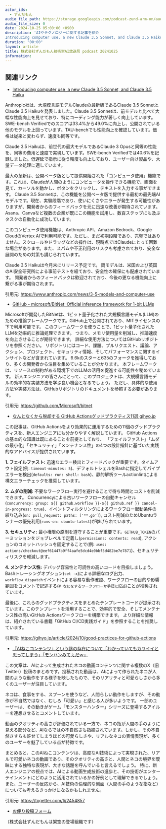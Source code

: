 ```yaml
---
actor_ids:
  - ずんだもん
audio_file_path: https://storage.googleapis.com/podcast-zund-arm-on/audio/株式会社ずんだもん技術室AI放送局_podcast_20241025.mp3
audio_file_size: 0
date: 2024-10-25 05:00:00 +0900
description: 'AIやテクノロジーに関する記事を紹介  
Introducing computer use, a new Claude 3.5 Sonnet, and Claude 3.5 Haiku、GitHub - microsoft/BitNet: Official inference framework for 1-bit LLMs、なんとなくから脱却する GitHub Actionsグッドプラクティス11選  gihyo.jp、『AIねこコンテンツ』という謎の存在について「わかっていてもカワイイと思ってしまう」「モンハンみてぇだｗ」'
duration: "00:00"
layout: article
title: 株式会社ずんだもん技術室AI放送局 podcast 20241025
information: 
---
```


## 関連リンク


- [Introducing computer use, a new Claude 3.5 Sonnet, and Claude 3.5 Haiku](https://www.anthropic.com/news/3-5-models-and-computer-use)  



Anthropic社は、大規模言語モデルClaudeの最新版であるClaude 3.5 SonnetとClaude 3.5 Haikuを発表しました。Claude 3.5 Sonnetは、前モデルと比べて大幅な性能向上を見せており、特にコーディング能力が著しく向上しています。SWE-bench Verifiedでのスコアは33.4%から49.0%に向上し、公開されている他のモデルを上回っています。TAU-benchでも性能向上を確認しています。価格は従来と変わらず、速度も同等です。

Claude 3.5 Haikuは、前世代の最大モデルであるClaude 3 Opusと同等の性能を、同等の費用と速度で実現しています。SWE-bench Verifiedでは40.6%を記録しました。低遅延で指示に従う精度も向上しており、ユーザー向け製品や、大量データ処理に適しています。

最大の革新は、公開ベータ版として提供開始された「コンピュータ使用」機能です。これは、Claudeが人間のようにコンピュータを操作できる機能で、画面を見て、カーソルを動かし、ボタンをクリックし、テキストを入力する事ができます。  Claude 3.5 Sonnetは、この機能を公開ベータ版で提供する最初の最先端AIモデルです。現在、実験段階であり、使いにくさやエラーが発生する可能性がありますが、開発者からのフィードバックを元に迅速な改善が期待されています。Asana、Canvaなど複数の企業が既にこの機能を試用し、数百ステップにも及ぶタスクの自動化に成功しています。

このコンピュータ使用機能は、Anthropic API、Amazon Bedrock、Google CloudのVertex AIで利用可能です。ただし、まだ初期段階であり、完璧ではありません。スクロールやドラッグなどの操作は、現時点ではClaudeにとって困難な場合があります。また、スパムや不正利用のリスクも考慮されており、安全な展開のための対策も講じられています。

Claude 3.5 Haikuは今月末にリリース予定です。  両モデルは、米国および英国のAI安全研究所による事前テストを経ており、安全性の確保にも配慮されています。  開発者からのフィードバックは歓迎されており、今後の更なる機能向上に繋がる事が期待されます。


引用元: https://www.anthropic.com/news/3-5-models-and-computer-use


- [GitHub - microsoft/BitNet: Official inference framework for 1-bit LLMs](https://github.com/Microsoft/bitnet)  



Microsoftが開発したBitNetは、1ビット量子化された大規模言語モデル(LLM)のための推論フレームワークです。GitHub上で公開されており、MITライセンスの下で利用可能です。  このフレームワークを使うことで、1ビット量子化されたLLMを効率的に推論処理できます。  つまり、メモリ使用量を削減し、推論速度を向上させることが期待できます。  詳細な使用方法についてはGitHubリポジトリを参照ください。  リポジトリにはコード、課題、プルリクエスト、議論、アクション、プロジェクト、セキュリティ情報、そしてパフォーマンスに関するインサイトなどが含まれています。  9.6kのスターと635のフォークを獲得しており、多くの開発者から注目を集めていることが分かります。  本フレームワークは、リソースの制約がある環境下でのLLMの活用を促進する可能性を秘めています。 新人エンジニアの皆さんにとって、このプロジェクトは、大規模言語モデルの効率的な実装方法を学ぶ良い機会となるでしょう。  ただし、具体的な使用方法や実装方法は、GitHubリポジトリのドキュメントを参照する必要があります。


引用元: https://github.com/Microsoft/bitnet


- [なんとなくから脱却する GitHub Actionsグッドプラクティス11選  gihyo.jp](https://gihyo.jp/article/2024/10/good-practices-for-github-actions)  



この記事は、GitHub Actionsをより効果的に運用するための11個のグッドプラクティスを、新人エンジニアにも分かりやすく解説しています。  GitHub Actionsの基本的な知識は既にあることを前提としており、  「フェイルファスト」「ムダの最小化」「セキュリティ」「メンテナンス性」の4つの設計指針に基づいた実践的なアドバイスが提供されています。

**1. フェイルファスト:**  迅速なエラー検出とフィードバックが重要です。タイムアウト設定(例: `timeout-minutes: 5`)、デフォルトシェルをBashに指定してパイプエラーを検出(`defaults: run: shell: bash`)、静的解析ツールactionlintによる構文エラーチェックを推奨しています。

**2. ムダの削減:** 不要なワークフロー実行を避けることで待ち時間とコストを削減できます。  Concurrencyによる古いワークフローの自動キャンセル(`concurrency: group: ${{ github.workflow }}-${{ github.ref }} cancel-in-progress: true`)、イベントフィルタリングによるワークフロー起動条件の絞り込み(`on: pull_request: paths: ['**.go']`),  コスト削減のためUbuntuランナーの優先利用(`runs-on: ubuntu-latest`)が挙げられています。

**3. セキュリティ:** 最小権限の原則を遵守することが重要です。`GITHUB_TOKEN`のパーミッションをジョブレベルで定義し(`permissions: contents: read`),  アクションのコミットハッシュを固定することで(例: `uses: actions/checkout@eef61447b9ff4aafe5dcd4e0bbf5d482be7e7871`)、セキュリティリスクを軽減します。

**4. メンテナンス性:**  デバッグ容易性と可読性の高いコードを目指しましょう。Bashトレーシングオプション(`set -x`)による詳細なログ出力、`workflow_dispatch`イベントによる容易な動作確認、ワークフローの目的や影響範囲をコメントで記述する(`# なにをするワークフローか手短に記述`)ことが推奨されています。


最後に、これらのグッドプラクティスをまとめたテンプレートコードが提示されています。このテンプレートを活用することで、効率的で安全、そしてメンテナンス性の高いGitHub Actionsワークフローを構築できます。  より詳細な情報は、紹介されている書籍「GitHub CI/CD実践ガイド」を参照することを推奨しています。


引用元: https://gihyo.jp/article/2024/10/good-practices-for-github-actions


- [『AIねこコンテンツ』という謎の存在について「わかっていてもカワイイと思ってしまう」「モンハンみてぇだｗ」](https://togetter.com/li/2454857)  



この文章は、AIによって生成されたネコの動画コンテンツに関する複数のX（旧Twitter）投稿のまとめです。投稿された動画は、AIによって作られたネコが人間のような動作をする様子を映したもので、そのリアリティと可愛らしさから多くのユーザーが注目しています。

ネコは、食事をする、スプーンを使うなど、人間らしい動作をしますが、その動作が不自然ではなく、むしろ「可愛い」と感じる人が多いようです。  一部のユーザーは、その動きがゲーム「モンスターハンター」シリーズに登場するアイルーを連想させるとコメントしています。

動画のクオリティの高さが評価されている一方で、ネコの指が人間の手のように見える部分など、AIならではの不自然さも指摘されています。しかし、その不自然さすらも許せてしまうほどの可愛らしさや、リアルなネコの表情表現が、多くのユーザーを魅了している点が特徴です。

まとめると、このAIねこコンテンツは、高度なAI技術によって実現された、リアルで可愛いネコの動画であり、そのクオリティの高さと、人間とネコの境界を曖昧にする独特な表現が、大きな話題を呼んでいると言えるでしょう。  特に、新人エンジニアの視点では、AIによる動画生成技術の進歩と、その技術がエンターテインメントにどのように活用されているかの好例として理解できるでしょう。  また、ユーザーの反応から、AI技術の倫理的な側面（人間の手のような指など）についても考えるきっかけになるかもしれません。


引用元: https://togetter.com/li/2454857



- [お便り投稿フォーム](https://forms.gle/ffg4JTfqdiqK62qf9)

（株式会社ずんだもんは架空の登場組織です）
